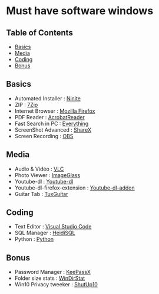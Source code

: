 # Must have software windows

## Table of Contents

 * [Basics](#Basics) 
 * [Media](#Media)
 * [Coding](#Coding)
 * [Bonus](#Bonus)

## Basics
* Automated Installer : [Ninite](https://ninite.com/)
* ZIP : [7Zip](https://www.7-zip.org/)
* Internet Browser : [Mozilla Firefox](https://www.mozilla.org/fr/firefox/new/)
* PDF Reader : [AcrobatReader](https://get.adobe.com/fr/reader/)
* Fast Search in PC : [Everything](https://www.voidtools.com/)
* ScreenShot Advanced : [ShareX](https://getsharex.com/)
* Screen Recording : [OBS](https://obsproject.com/fr/welcome)

## Media
* Audio & Vidéo : [VLC](https://www.videolan.org/vlc/download-windows.fr.html)
* Photo Viewer : [ImageGlass](https://imageglass.org/)
* Youtube-dl : [Youtube-dl](https://github.com/ytdl-org/youtube-dl)
* Youtube-dl-firefox-extension : [Youtube-dl-addon](https://github.com/UnknownPlatypus/yt-dl-firefox-extension)
* Guitar Tab : [TuxGuitar](https://tuxguitar.fr.uptodown.com/windows)

## Coding
* Text Editor : [Visual Studio Code](https://code.visualstudio.com/)
* SQL Manager : [HeidiSQL](https://www.heidisql.com/download.php)
* Python : [Python](https://www.python.org/downloads/)


## Bonus
* Password Manager : [KeePassX](https://www.keepassx.org/downloads)
* Folder size stats : [WinDirStat](https://windirstat.net/download.html)
* Win10 Privacy tweeker : [ShutUp10](https://www.oo-software.com/fr/shutup10)



